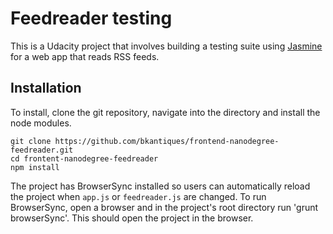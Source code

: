 # Feedreader testing

This is a Udacity project that involves building a testing suite using 
[Jasmine](http://jasmine.github.io/) for a web app that reads RSS feeds.

## Installation

To install, clone the git repository, navigate into the directory 
and install the node modules.

```
git clone https://github.com/bkantiques/frontend-nanodegree-feedreader.git
cd frontent-nanodegree-feedreader
npm install
```

The project has BrowserSync installed so users can automatically reload
the project when `app.js` or `feedreader.js` are changed. To run BrowserSync,
open a browser and in the project's root directory run 'grunt browserSync'. 
This should open the project in the browser.